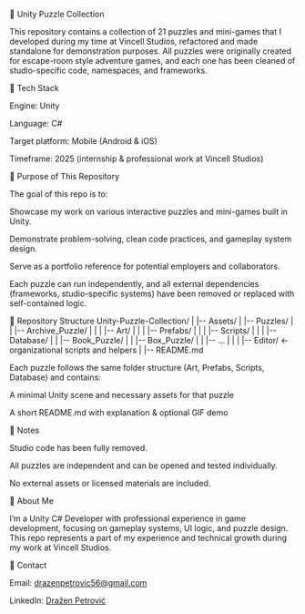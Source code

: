 🧩 Unity Puzzle Collection

This repository contains a collection of 21 puzzles and mini-games that I developed during my time at Vincell Studios, refactored and made standalone for demonstration purposes.
All puzzles were originally created for escape-room style adventure games, and each one has been cleaned of studio-specific code, namespaces, and frameworks.

🔧 Tech Stack

Engine: Unity

Language: C#

Target platform: Mobile (Android & iOS)

Timeframe: 2025 (internship & professional work at Vincell Studios)

🎯 Purpose of This Repository

The goal of this repo is to:

Showcase my work on various interactive puzzles and mini-games built in Unity.

Demonstrate problem-solving, clean code practices, and gameplay system design.

Serve as a portfolio reference for potential employers and collaborators.

Each puzzle can run independently, and all external dependencies (frameworks, studio-specific systems) have been removed or replaced with self-contained logic.

📁 Repository Structure
Unity-Puzzle-Collection/
|
|-- Assets/
|   |-- Puzzles/
|   |   |-- Archive_Puzzle/
|   |   |   |-- Art/
|   |   |   |-- Prefabs/
|   |   |   |-- Scripts/
|   |   |   |-- Database/
|   |   |-- Book_Puzzle/
|   |   |-- Box_Puzzle/
|   |   |-- ...
|   |
|   |-- Editor/             <- organizational scripts and helpers
|
|-- README.md

Each puzzle follows the same folder structure (Art, Prefabs, Scripts, Database) and contains:

A minimal Unity scene and necessary assets for that puzzle

A short README.md with explanation & optional GIF demo


🧰 Notes

Studio code has been fully removed.

All puzzles are independent and can be opened and tested individually.

No external assets or licensed materials are included.

👤 About Me

I’m a Unity C# Developer with professional experience in game development, focusing on gameplay systems, UI logic, and puzzle design.
This repo represents a part of my experience and technical growth during my work at Vincell Studios.

🔗 Contact

Email: drazenpetrovic56@gmail.com

LinkedIn: [Dražen Petrović](https://www.linkedin.com/in/drazen-petrovic/)